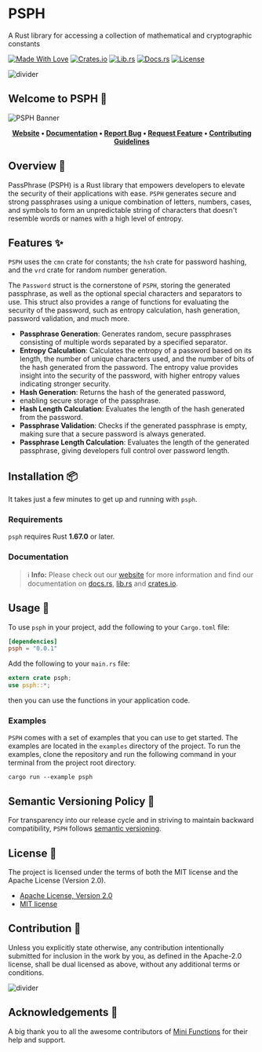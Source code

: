 # PSPH

A Rust library for accessing a collection of mathematical and cryptographic constants

[![Made With Love][mwl]][6]
[![Crates.io][crates-badge]][8]
[![Lib.rs][libs-badge]][10]
[![Docs.rs][docs-badge]][9]
[![License][license-badge]][2]

![divider][divider]

## Welcome to PSPH 👋

![PSPH Banner][banner]

<!-- markdownlint-disable MD033 -->
<center>

**[Website][0]
• [Documentation][9]
• [Report Bug][3]
• [Request Feature][3]
• [Contributing Guidelines][4]**

</center>

<!-- markdownlint-enable MD033 -->

## Overview 📖

PassPhrase (PSPH) is a Rust library that empowers developers to elevate
the security of their applications with ease. `PSPH` generates secure
and strong passphrases using a unique combination of letters, numbers,
cases, and symbols to form an unpredictable string of characters that
doesn't resemble words or names with a high level of entropy.

## Features ✨

`PSPH` uses the `cmn` crate for constants; the `hsh` crate for password
hashing, and the `vrd` crate for random number generation.

The `Password` struct is the cornerstone of `PSPH`, storing the
generated passphrase, as well as the optional special characters and
separators to use. This struct also provides a range of functions for
evaluating the security of the password, such as entropy calculation,
hash generation, password validation, and much more.

- **Passphrase Generation**: Generates random, secure passphrases
  consisting of multiple words separated by a specified separator.
- **Entropy Calculation**: Calculates the entropy of a password based on
  its length, the number of unique characters used, and the number of
  bits of the hash generated from the password. The entropy value
  provides insight into the security of the password, with higher
  entropy values indicating stronger security.
- **Hash Generation**: Returns the hash of the generated password,
- enabling secure storage of the passphrase.
- **Hash Length Calculation**: Evaluates the length of the hash
  generated from the password.
- **Passphrase Validation**: Checks if the generated passphrase is
  empty, making sure that a secure password is always generated.
- **Passphrase Length Calculation**: Evaluates the length of the
  generated passphrase, giving developers full control over password
  length.

## Installation 📦

It takes just a few minutes to get up and running with `psph`.

### Requirements

`psph` requires Rust **1.67.0** or later.

### Documentation

> ℹ️ **Info:** Please check out our [website][0] for more information
and find our documentation on [docs.rs][9], [lib.rs][10] and
[crates.io][8].

## Usage 📖

To use `psph` in your project, add the following to your
`Cargo.toml` file:

```toml
[dependencies]
psph = "0.0.1"
```

Add the following to your `main.rs` file:

```rust
extern crate psph;
use psph::*;
```

then you can use the functions in your application code.

### Examples

`PSPH` comes with a set of examples that you can use to get started. The
examples are located in the `examples` directory of the project. To run
the examples, clone the repository and run the following command in your
terminal from the project root directory.

```shell
cargo run --example psph
```

## Semantic Versioning Policy 🚥

For transparency into our release cycle and in striving to maintain
backward compatibility, `PSPH` follows [semantic versioning][7].

## License 📝

The project is licensed under the terms of both the MIT license and the
Apache License (Version 2.0).

- [Apache License, Version 2.0][1]
- [MIT license][2]

## Contribution 🤝

Unless you explicitly state otherwise, any contribution intentionally
submitted for inclusion in the work by you, as defined in the Apache-2.0
license, shall be dual licensed as above, without any additional terms
or conditions.

![divider][divider]

## Acknowledgements 💙

A big thank you to all the awesome contributors of [Mini Functions][6]
for their help and support.

[0]: https://minifunctions.com
[1]: http://www.apache.org/licenses/LICENSE-2.0
[2]: http://opensource.org/licenses/MIT
[3]: https://github.com/sebastienrousseau/mini-functions/issues
[4]: https://raw.githubusercontent.com/sebastienrousseau/mini-functions/main/.github/CONTRIBUTING.md
[6]: https://github.com/sebastienrousseau/mini-functions/graphs/contributors
[7]: http://semver.org/
[8]: https://crates.io/crates/psph
[9]: https://docs.rs/psph
[10]: https://lib.rs/crates/psph

[banner]: https://raw.githubusercontent.com/sebastienrousseau/vault/main/assets/mini-functions/banners/banner-psph-1597x377.svg "PSPH Banner"
[crates-badge]: https://img.shields.io/crates/v/psph.svg?style=for-the-badge 'Crates.io'
[divider]: https://raw.githubusercontent.com/sebastienrousseau/vault/main/assets/elements/divider.svg "divider"
[docs-badge]: https://img.shields.io/docsrs/psph.svg?style=for-the-badge 'Docs.rs'
[libs-badge]: https://img.shields.io/badge/lib.rs-v0.0.1-orange.svg?style=for-the-badge 'Lib.rs'
[license-badge]: https://img.shields.io/crates/l/psph.svg?style=for-the-badge 'License'
[mwl]: https://raw.githubusercontent.com/sebastienrousseau/vault/main/assets/shields/made-with-love.svg "Made With Love"
